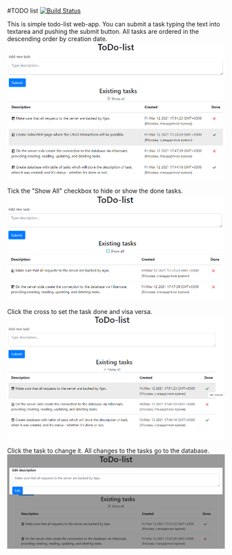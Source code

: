 #TODO list
[![Build Status](https://travis-ci.org/o-gen18/job4j_todo.svg?branch=main)](https://travis-ci.org/o-gen18/job4j_todo)

This is simple todo-list web-app. You can submit a task typing the text into textarea and pushing the submit button.
All tasks are ordered in the descending order by creation date.
![img](./img/todo.png)

Tick the "Show All" checkbox to hide or show the done tasks.
![img](./img/hideDone.png)

Click the cross to set the task done and visa versa.
![img](./img/setDone.png)

Click the task to change it. All changes to the tasks go to the database.
![img](./img/editDesc.png)
